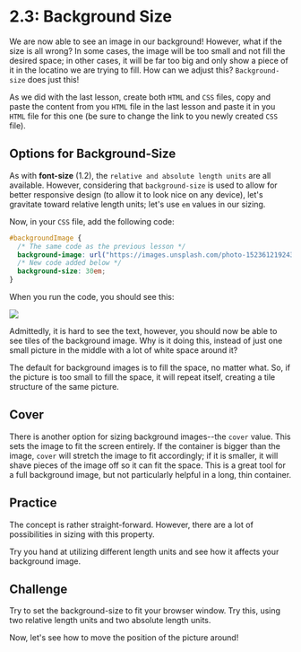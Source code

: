 # 2.3: Background Size

We are now able to see an image in our background! However, what if the size is all wrong? In some cases, the image will be too small and not fill the desired space; in other cases, it will be far too big and only show a piece of it in the locatino we are trying to fill. How can we adjust this? `Background-size` does just this!  


As we did with the last lesson, create both `HTML` and `CSS` files, copy and paste the content from you `HTML` file in the last lesson and paste it in you `HTML` file for this one \(be sure to change the link to you newly created `CSS` file\).  


## Options for Background-Size

As with **font-size** \(1.2\), the `relative and absolute length units` are all available. However, considering that `background-size` is used to allow for better responsive design \(to allow it to look nice on any device\), let's gravitate toward relative length units; let's use `em` values in our sizing.  


Now, in your `CSS` file, add the following code:  


```css
#backgroundImage {
  /* The same code as the previous lesson */
  background-image: url("https://images.unsplash.com/photo-1523612192437-66de9804ac3c?ixlib=rb-0.3.5&ixid=eyJhcHBfaWQiOjEyMDd9&s=59310f54610ead00fcc3d07732d5d473&auto=format&fit=crop&w=1950&q=80");
  /* New code added below */
  background-size: 30em;
}
```

When you run the code, you should see this:

![](../../.gitbook/assets/2.3.01.png)

Admittedly, it is hard to see the text, however, you should now be able to see tiles of the background image. Why is it doing this, instead of just one small picture in the middle with a lot of white space around it?  


The default for background images is to fill the space, no matter what. So, if the picture is too small to fill the space, it will repeat itself, creating a tile structure of the same picture.  


## Cover

There is another option for sizing background images--the `cover` value. This sets the image to fit the screen entirely. If the container is bigger than the image, `cover` will stretch the image to fit accordingly; if it is smaller, it will shave pieces of the image off so it can fit the space. This is a great tool for a full background image, but not particularly helpful in a long, thin container.

## Practice

The concept is rather straight-forward. However, there are a lot of possibilities in sizing with this property.  


Try you hand at utilizing different length units and see how it affects your background image.

## Challenge

Try to set the background-size to fit your browser window. Try this, using two relative length units and two absolute length units.

Now, let's see how to move the position of the picture around!

